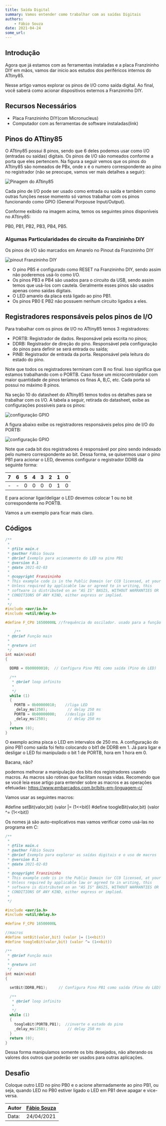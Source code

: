 ```yaml
---
title: Saída Digital
summary: Vamos entender como trabalhar com as saídas Digitais
authors:
    - Fábio Souza
date: 2021-04-24
some_url:
---
```


## Introdução

Agora que já estamos com as ferramentas instaladas e a placa Franzininho DIY em mãos, vamos dar inicio aos estudos dos periféricos internos do ATtiny85.

Nesse artigo vamos explorar os pinos de I/O como saída digital. Ao final, você saberá como acionar dispositivos externos a Franzininho DIY.


## Recursos Necessários
- Placa Franzininho DIY(com Micronucleus)
- Computador com as ferramentas de software instaladas(link)


## Pinos do ATtiny85

O ATtiny85 possui 8 pinos, sendo que 6 deles podemos usar como I/O (entradas ou saídas) digitais. Os pinos de I/O são nomeados conforme a porta que eles pertencem. Na figura a seguir vemos que os pinos do ATtiny85 são nomeados de PBx, onde x é o numero correspondente ao pino no registrador (não se preocupe, vamos ver mais detalhes a seguir):

![Pinagem do ATtiny85](img/0x02/pinagem-attiny85.png)

Cada pino de I/O pode ser usado como entrada ou saída e também como outras funções nesse momento só vamos trabalhar com os pinos funcionando como GPIO (General Porpouse Input/Output).

Conforme exibido na imagem acima, temos os seguintes pinos disponíveis no ATtiny85:

PB0, PB1, PB2, PB3, PB4, PB5.

### Algumas Particularidades do circuito da Franzininho DIY

Os pinos de I/O são marcados em Amarelo no Pinout da Franzininho DIY

![pinout Franzininho DIY](img/0x00/Pinagem-Franzininho-DIY-V2RV2.png)

- O pino PB5 é configurado como RESET na Franzininho DIY, sendo assim não poderemos usá-lo como I/O.
- Os pinos PB3 e PB4 são usados para o circuito da USB, sendo assim temos que usá-los com cautela. Geralmente esses pinos são usados apenas como saídas digitais.
- O LED amarelo da placa está ligado ao pino PB1.
- Os pinos PB0 E PB2 não possuem nenhum circuito ligados a eles.



## Registradores responsáveis pelos pinos de I/O

Para trabalhar com os pinos de I/O no ATtiny85 temos 3 registradores:
- PORTB: Registrador de dados. Responsável pela escrita no pinos;
- DDRB: Registrador de direção do pino. Responsável pela configuração do pinos para definir se será entrada ou saída;
- PINB: Registrador de entrada da porta. Responsável pela leitura do estado do pino.


Note que todos os registradores terminam com B no final. Isso significa que estamos trabalhando com o PORTB. Caso fosse um microcontrolador com maior quantidade de pinos teríamos os finas A, B,C, etc. Cada porta só possui no máximo 8 pinos.

Na seção 10 do datasheet do ATtiny85 temos todos os detalhes para se trabalhar com os I/O. A tabela a seguir, retirada do datasheet, exibe as configurações possíveis para os pinos:


![configuração GPIO](img/0x02/config-gpio.png)

A figura abaixo exibe os registradores responsáveis pelos pino de I/O do PORTB:

![configuração GPIO](img/0x02/registradores-port-B.png)

Note que cada bit dos registradores é responsável por pino sendo indexado pelo numero correspondente ao bit. Dessa forma, se quisermos usar o pino PB1 para acionar o LED, devemos configurar o registrador DDRB da seguinte forma:

| 7  | 6 | 5 | 4 | 3 | 2 | 1 | 0 |
|----|---|---|---|---|---|---|---|
| -  | - | 0 | 0 | 0 | 0 | 1 | 0 |

E para acionar ligar/deligar o LED devemos colocar 1 ou no bit correspondente no PORTB.

Vamos a um exemplo para ficar mais claro.

## Códigos

``` c
/**
 *
 * @file main.c
 * @author Fábio Souza
 * @brief Exemplo para acionamento do LED na pino PB1
 * @version 0.1
 * @date 2021-02-03
 *
 * @copyright Franzininho
 * This example code is in the Public Domain (or CC0 licensed, at your option.)
 * Unless required by applicable law or agreed to in writing, this
 * software is distributed on an "AS IS" BASIS, WITHOUT WARRANTIES OR
 * CONDITIONS OF ANY KIND, either express or implied.
 *
 */
#include <avr/io.h>
#include <util/delay.h>

#define F_CPU 16500000L //frequência do oscilador. usado para a função de delay

 	/**
 * @brief Função main
 *
 * @return int
 */
int main(void)
{

  DDRB = 0b00000010;  // Configura Pino PB1 como saída (Pino do LED)

  /**
   * @brief loop infinito
   *
   */
  while (1)
  {
    PORTB = 0b00000010;    //liga LED
    _delay_ms(250);      	// delay 250 ms
    PORTB = 0b00000000;    //desliga LED
    _delay_ms(250);      	// delay 250 ms
  }                                                
  return (0);                           
}
```

O exemplo acima pisca o LED em intervalos de 250 ms. A configuração do pino PB1 como saída foi feito colocando o bit1 de DDRB em 1. Já para ligar e desligar o LED foi manipulado o bit 1 de PORTB, hora em 1 hora em 0.

Bacana, não?

podemos melhorar a manipulação dos bits dos registradores usando macros. As macros são rotinas que facilitam nossas vidas. Recomendo que se você leia esse artigo para entender sobre as macros e as operações efetuadas: https://www.embarcados.com.br/bits-em-linguagem-c/

Vamos usar as seguintes macros:

#define setBit(valor,bit) (valor |= (1<<bit))
#define toogleBit(valor,bit) (valor ^= (1<<bit))

Os nomes já são auto-explicativos mas vamos verificar como usá-las no programa em C:

``` c
/**
 *
 * @file main.c
 * @author Fábio Souza
 * @brief Exemplo para explorar as saídas digitais e o uso de macros
 * @version 0.1
 * @date 2021-02-03
 *
 * @copyright Franzininho
 * This example code is in the Public Domain (or CC0 licensed, at your option.)
 * Unless required by applicable law or agreed to in writing, this
 * software is distributed on an "AS IS" BASIS, WITHOUT WARRANTIES OR
 * CONDITIONS OF ANY KIND, either express or implied.
 *
 */

#include <avr/io.h>
#include <util/delay.h>

#define F_CPU 16500000L

//macros 	
#define setBit(valor,bit) (valor |= (1<<bit))
#define toogleBit(valor,bit) (valor ^= (1<<bit))

/**
 * @brief Função main
 *
 * @return int
 */
int main(void)
{

  setBit(DDRB,PB1); 	// Configura Pino PB1 como saída (Pino do LED)

  /**
   * @brief loop infinito
   *
   */
  while (1)
  {
    toogleBit(PORTB,PB1);  //inverte o estado do pino
    _delay_ms(250);      	// delay 250 ms
  }                                                
  return (0);                           
}
```

Dessa forma manipulamos somente os bits desejados, não alterando os valores dos outros que poderão ser usados para outras aplicações.


## Desafio

Coloque outro LED no pino PB0 e o acione alternadamente ao pino PB1, ou seja, quando LED no PB0 estiver ligado o LED em PB1 deve apagar e vice-versa.

| Autor | [Fábio Souza](https://github.com/FBSeletronica) |
|-------|-------------|
| Data: | 24/04/2021  |
